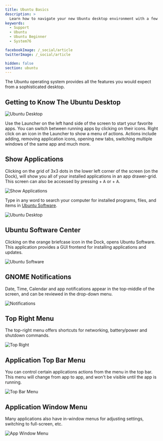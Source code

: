```yaml
---
title: Ubuntu Basics
description: >
  Learn how to navigate your new Ubuntu desktop environment with a few easy tips.
keywords:
  - Support
  - Ubuntu
  - Ubuntu Beginner
  - System76

facebookImage: /_social/article
twitterImage: /_social/article

hidden: false
section: ubuntu
---
```


The Ubuntu operating system provides all the features you would expect from a sophisticated desktop.

## Getting to Know The Ubuntu Desktop

![Ubuntu Desktop](/images/ubuntu-basics/ubuntu-21.04-files.png)

Use the Launcher on the left hand side of the screen to start your favorite apps. You can switch between running apps by clicking on their icons. Right click on an icon in the Launcher to show a menu of actions. Actions include adding, removing application icons, opening new tabs, switching multiple windows of the same app and much more.

## Show Applications

Clicking on the grid of 3x3 dots in the lower left corner of the screen (on the Dock), will show you all of your installed applications in an app drawer-grid.
This screen can also be accessed by pressing <kbd><font-awesome-icon :icon="['fab', 'ubuntu']"></font-awesome-icon></kbd> + <kbd>A</kbd> or <kbd><font-awesome-icon :icon="['fab', 'pop-os']"></font-awesome-icon></kbd> + <kbd>A</kbd>.

![Show Applications](/images/ubuntu-basics/ubuntu-21.04-show-apps.png)

Type in any word to search your computer for installed programs, files, and items in <u>Ubuntu Software</u>.

![Ubuntu Desktop](/images/ubuntu-basics/ubuntu-21.04-activities-search.png)

## Ubuntu Software Center

Clicking on the orange briefcase icon in the Dock, opens Ubuntu Software. This application provides a GUI frontend for installing applications and updates.

![Ubuntu Software](/images/ubuntu-basics/ubuntu-software.png)

## GNOME Notifications

Date, Time, Calendar and app notifications appear in the top-middle of the screen, and can be reviewed in the drop-down menu.

![Notifications](/images/ubuntu-basics/ubuntu-gnome-notifciations.png)

## Top Right Menu

The top-right menu offers shortcuts for networking, battery/power and shutdown commands.

![Top Right](/images/ubuntu-basics/ubuntu-21.04-top-right.png)

## Application Top Bar Menu

You can control certain applications actions from the menu in the top bar. This menu will change from app to app, and won't be visible until the app is running.

![Top Bar Menu](/images/ubuntu-basics/ubuntu-app-top-menu.png)

## Application Window Menu

Many applications also have in-window menus for adjusting settings, switching to full-screen, etc.

![App Window Menu](/images/ubuntu-basics/ubuntu-app-window-menu.png)
